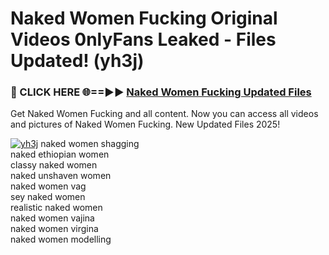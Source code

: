# Naked Women Fucking Original Videos 0nlyFans Leaked - Files Updated! (yh3j)

<h3>🔴 CLICK HERE 🌐==►► <a href="https://tinyurl.com/up5wt9bj" rel="nofollow">Naked Women Fucking Updated Files</a></h3>

Get Naked Women Fucking and all content. Now you can access all videos and pictures of Naked Women Fucking. New Updated Files 2025!

[![yh3j](https://i.imgur.com/ABiUzMV.gif)](https://tinyurl.com/up5wt9bj)
naked women shagging<br>
naked ethiopian women<br>
classy naked women<br>
naked unshaven women<br>
naked women vag<br>
sey naked women<br>
realistic naked women<br>
naked women vajina<br>
naked women virgina<br>
naked women modelling